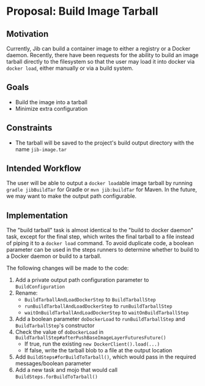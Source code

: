 # Proposal: Build Image Tarball

## Motivation

Currently, Jib can build a container image to either a registry or a Docker daemon. Recently, there
have been requests for the ability to build an image tarball directly to the filesystem so that the
user may load it into docker via `docker load`, either manually or via a build system.

## Goals

* Build the image into a tarball
* Minimize extra configuration

## Constraints

* The tarball will be saved to the project's build output directory with the name `jib-image.tar`

## Intended Workflow

The user will be able to output a `docker load`able image tarball by running `gradle jibBuildTar`
for Gradle or `mvn jib:buildTar` for Maven. In the future, we may want to make the output path
configurable.

## Implementation

The "build tarball" task is almost identical to the "build to docker daemon" task, except for the
final step, which writes the final tarball to a file instead of piping it to a `docker load`
command. To avoid duplicate code, a boolean parameter can be used in the steps runners to determine
whether to build to a Docker daemon or build to a tarball.

The following changes will be made to the code:
1. Add a private output path configuration parameter to `BuildConfiguration`
2. Rename:
   - `BuildTarballAndLoadDockerStep` to `BuildTarballStep`
   - `runBuildTarballAndLoadDockerStep` to `runBuildTarballStep`
   - `waitOnBuildTarballAndLoadDockerStep` to `waitOnBuildTarballStep`
3. Add a boolean parameter `doDockerLoad` to `runBuildTarballStep` and `BuildTarballStep`'s
constructor
4. Check the value of `doDockerLoad` in `BuildTarballStep#afterPushBaseImageLayerFuturesFuture()`
   - If true, run the existing `new DockerClient().load(...)`
   - If false, write the tarball blob to a file at the output location
5. Add `BuildSteps#forBuildToTarball()`, which would pass in the required messages/boolean parameter
6. Add a new task and mojo that would call `BuildSteps.forBuildToTarball()`